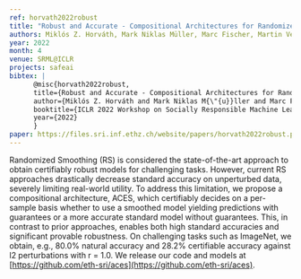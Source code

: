 ```yaml
---
ref: horvath2022robust
title: "Robust and Accurate - Compositional Architectures for Randomized Smoothing"
authors: Miklós Z. Horváth, Mark Niklas Müller, Marc Fischer, Martin Vechev
year: 2022
month: 4
venue: SRML@ICLR
projects: safeai
bibtex: |
      @misc{horvath2022robust,
      title={Robust and Accurate - Compositional Architectures for Randomized Smoothing}, 
      author={Miklós Z. Horváth and Mark Niklas M{\"{u}}ller and Marc Fischer and Martin Vechev},
      booktitle={ICLR 2022 Workshop on Socially Responsible Machine Learning},
      year={2022}
      }
paper: https://files.sri.inf.ethz.ch/website/papers/horvath2022robust.pdf
---
```

Randomized Smoothing (RS) is considered the state-of-the-art approach to obtain certifiably robust models for challenging tasks. However, current RS approaches drastically decrease standard accuracy on unperturbed data, severely limiting real-world utility. To address this limitation, we propose a compositional architecture, ACES, which certifiably decides on a per-sample basis whether to use a smoothed model yielding predictions with guarantees or a more accurate standard model without guarantees. This, in contrast to prior approaches, enables both high standard accuracies and significant provable robustness. On challenging tasks such as ImageNet, we obtain, e.g., 80.0% natural accuracy and 28.2% certifiable accuracy against l2 perturbations with r = 1.0. We release our code and models at [https://github.com/eth-sri/aces](https://github.com/eth-sri/aces).
